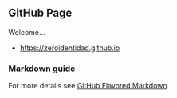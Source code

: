 ## GitHub Page

Welcome...

- https://zeroidentidad.github.io

### Markdown guide

For more details see [GitHub Flavored Markdown](https://guides.github.com/features/mastering-markdown/).